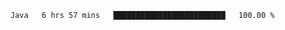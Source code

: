 <!--START_SECTION:waka-->
```text
Java   6 hrs 57 mins   █████████████████████████   100.00 % 
```
<!--END_SECTION:waka-->
